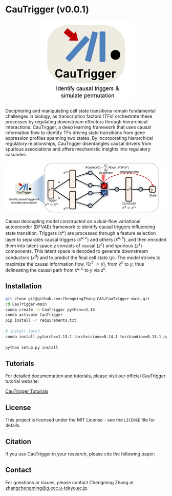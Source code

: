 # CauTrigger (v0.0.1)

<div align="center">
  <img src="docs/logo.png" alt="CauTrigger logo" width="300" />
</div>

Deciphering and manipulating cell state transitions remain fundamental challenges in biology, as transcription factors (TFs) orchestrate these processes by regulating downstream effectors through hierarchical interactions. CauTrigger, a deep learning framework that uses causal information flow to identify TFs driving state transitions from gene expression profiles spanning two states. By incorporating hierarchical regulatory relationships, CauTrigger disentangles causal drivers from spurious associations and offers mechanistic insights into regulatory cascades. 

![CauTrigger Overview](docs/CauTrigger_overview.png)

Causal decoupling model constructed on a dual-flow variational autoencoder (DFVAE) framework to identify causal triggers influencing state transition. Triggers ($x^u$) are processed through a feature selection layer to separates causal triggers ($x^{u,c}$) and others ($x^{u,s}$), and then encoded them into latent space $z$ consists of causal ($z^c$) and spurious ($z^s$) components. This latent space is decoded to generate downstream conductors ($x^d$) and to predict the final cell state ($y$). The model strives to maximize the causal information flow, $I(z^c→y)$, from $z^c$ to $y$, thus delineating the causal path from $x^{u,c}$ to $y$ via $z^c$.


## Installation

```bash
git clone git@github.com:ChengmingZhang-CAS/CauTrigger-main.git
cd CauTrigger-main
conda create -n CauTrigger python==3.10
conda activate CauTrigger
pip install -r requirements.txt

# install torch
conda install pytorch==1.13.1 torchvision==0.14.1 torchaudio==0.13.1 pytorch-cuda=11.7 -c pytorch -c nvidia

python setup.py install
```


## Tutorials

For detailed documentation and tutorials, please visit our official CauTrigger tutorial website:

[CauTrigger Tutorials](https://cautrigger-tutorials.readthedocs.io/en/latest/)

## License

This project is licensed under the MIT License - see the `LICENSE` file for details.

## Citation

If you use CauTrigger in your research, please cite the following paper:



## Contact

For questions or issues, please contact Chengming Zhang at zhangchengming@g.ecc.u-tokyo.ac.jp.
